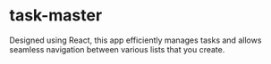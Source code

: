 # task-master
Designed using React, this app efficiently manages tasks and allows seamless navigation between various lists that you create.
